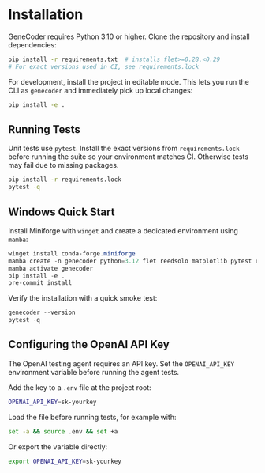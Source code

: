 # Installation

GeneCoder requires Python 3.10 or higher. Clone the repository and install dependencies:

```bash
pip install -r requirements.txt  # installs flet>=0.28,<0.29
# For exact versions used in CI, see requirements.lock
```

For development, install the project in editable mode. This lets you run the CLI
as `genecoder` and immediately pick up local changes:

```bash
pip install -e .
```

## Running Tests

Unit tests use `pytest`. Install the exact versions from `requirements.lock`
before running the suite so your environment matches CI. Otherwise tests may
fail due to missing packages.

```bash
pip install -r requirements.lock
pytest -q
```
## Windows Quick Start

Install Miniforge with `winget` and create a dedicated environment using `mamba`:

```powershell
winget install conda-forge.miniforge
mamba create -n genecoder python=3.12 flet reedsolo matplotlib pytest ruff mypy
mamba activate genecoder
pip install -e .
pre-commit install
```

Verify the installation with a quick smoke test:

```powershell
genecoder --version
pytest -q
```

## Configuring the OpenAI API Key

The OpenAI testing agent requires an API key. Set the `OPENAI_API_KEY`
environment variable before running the agent tests.

Add the key to a `.env` file at the project root:

```bash
OPENAI_API_KEY=sk-yourkey
```

Load the file before running tests, for example with:

```bash
set -a && source .env && set +a
```

Or export the variable directly:

```bash
export OPENAI_API_KEY=sk-yourkey
```


